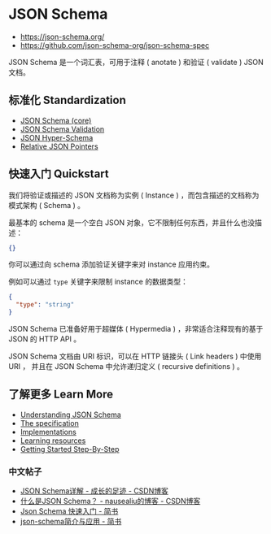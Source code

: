 # JSON Schema

- <https://json-schema.org/>
- <https://github.com/json-schema-org/json-schema-spec>

JSON Schema 是一个词汇表，可用于注释 ( anotate ) 和验证 ( validate ) JSON 文档。

## 标准化 Standardization

- [JSON Schema (core)](https://datatracker.ietf.org/doc/draft-handrews-json-schema/)
- [JSON Schema Validation](https://datatracker.ietf.org/doc/draft-handrews-json-schema-validation/)
- [JSON Hyper-Schema](https://datatracker.ietf.org/doc/draft-handrews-json-schema-hyperschema/)
- [Relative JSON Pointers](https://datatracker.ietf.org/doc/draft-handrews-relative-json-pointer/)

## 快速入门 Quickstart

我们将验证或描述的 JSON 文档称为实例 ( Instance ) ，而包含描述的文档称为模式架构 ( Schema ) 。

最基本的 schema 是一个空白 JSON 对象，它不限制任何东西，并且什么也没描述：

```json
{}
```

你可以通过向 schema 添加验证关键字来对 instance 应用约束。

例如可以通过 `type` 关键字来限制 instance 的数据类型：

```json
{
  "type": "string"
}
```

JSON Schema 已准备好用于超媒体 ( Hypermedia ) ，非常适合注释现有的基于 JSON 的 HTTP API 。

JSON Schema 文档由 URI 标识，可以在 HTTP 链接头 ( Link headers ) 中使用 URI ，
并且在 JSON Schema 中允许递归定义 ( recursive definitions ) 。

## 了解更多 Learn More

- [Understanding JSON Schema](https://json-schema.org/understanding-json-schema/)
- [The specification](https://json-schema.org/specification.html)
- [Implementations](https://json-schema.org/implementations.html)
- [Learning resources](https://json-schema.org/learn/)
- [Getting Started Step-By-Step](https://json-schema.org/learn/getting-started-step-by-step.html)

### 中文帖子

- [JSON Schema详解 - 成长的足迹 - CSDN博客](https://blog.csdn.net/taiyangdao/article/details/77865622)
- [什么是JSON Schema？ - nausealiu的博客 - CSDN博客](https://blog.csdn.net/nausealiu/article/details/90414261)
- [Json Schema 快速入门 - 简书](https://www.jianshu.com/p/8278eb2458c4)
- [json-schema简介与应用 - 简书](https://www.jianshu.com/p/8eb4e26babaf)
